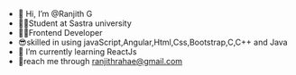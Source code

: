 - 👋 Hi, I’m @Ranjith G
- 👨‍🎓Student at Sastra university
- 👨‍💻Frontend Developer
- 😎skilled in using javaScript,Angular,Html,Css,Bootstrap,C,C++ and Java
- 🌱 I’m currently learning ReactJs
- 🤝reach me through ranjithrahae@gmail.com
